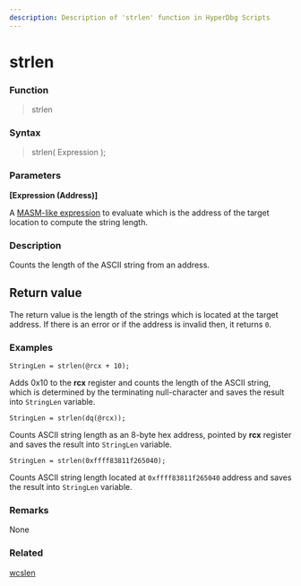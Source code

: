 ```yaml
---
description: Description of 'strlen' function in HyperDbg Scripts
---
```


# strlen

### Function

> strlen

### Syntax

> strlen\( Expression \);

### Parameters

**\[Expression \(Address\)\]**

A [MASM-like expression](https://docs.hyperdbg.org/commands/scripting-language/assumptions-and-evaluations) to evaluate which is the address of the target location to compute the string length.

### Description

Counts the length of the ASCII string from an address.

## Return value

The return value is the length of the strings which is located at the target address. If there is an error or if the address is invalid then, it returns `0`.

### Examples

`StringLen = strlen(@rcx + 10);`

Adds 0x10 to the **rcx** register and counts the length of the ASCII string, which is determined by the terminating null-character and saves the result into `StringLen` variable.

`StringLen = strlen(dq(@rcx));`

Counts ASCII string length as an 8-byte hex address, pointed by **rcx** register and saves the result into `StringLen` variable.

`StringLen = strlen(0xffff83811f265040);`

Counts ASCII string length located at `0xffff83811f265040` address and saves the result into `StringLen` variable.

### Remarks

None

### Related

[wcslen](https://docs.hyperdbg.org/commands/scripting-language/functions/strings/wcslen)

